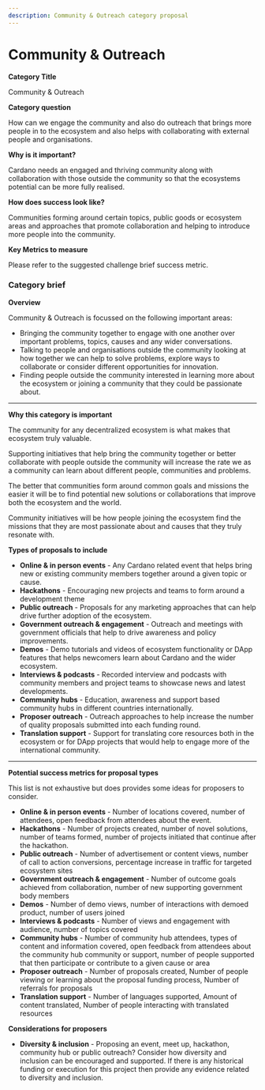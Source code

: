 ```yaml
---
description: Community & Outreach category proposal
---
```


# Community & Outreach

**Category Title**

Community & Outreach

**Category question**

How can we engage the community and also do outreach that brings more people in to the ecosystem and also helps with collaborating with external people and organisations.

**Why is it important?**

Cardano needs an engaged and thriving community along with collaboration with those outside the community so that the ecosystems potential can be more fully realised.

**How does success look like?**

Communities forming around certain topics, public goods or ecosystem areas and approaches that promote collaboration and helping to introduce more people into the community.

**Key Metrics to measure**

Please refer to the suggested challenge brief success metric.



### **Category brief**

**Overview**

Community & Outreach is focussed on the following important areas:

* Bringing the community together to engage with one another over important problems, topics, causes and any wider conversations.
* Talking to people and organisations outside the community looking at how together we can help to solve problems, explore ways to collaborate or consider different opportunities for innovation.
* Finding people outside the community interested in learning more about the ecosystem or joining a community that they could be passionate about.

****

**Why this category is important**

The community for any decentralized ecosystem is what makes that ecosystem truly valuable.

Supporting initiatives that help bring the community together or better collaborate with people outside the community will increase the rate we as a community can learn about different people, communities and problems.&#x20;

The better that communities form around common goals and missions the easier it will be to find potential new solutions or collaborations that improve both the ecosystem and the world.

Community initiatives will be how people joining the ecosystem find the missions that they are most passionate about and causes that they truly resonate with.



**Types of proposals to include**

* **Online & in person events** - Any Cardano related event that helps bring new or existing community members together around a given topic or cause.
* **Hackathons** - Encouraging new projects and teams to form around a development theme
* **Public outreach** - Proposals for any marketing approaches that can help drive further adoption of the ecosystem.
* **Government outreach & engagement** - Outreach and meetings with government officials that help to drive awareness and policy improvements.
* **Demos** - Demo tutorials and videos of ecosystem functionality or DApp features that helps newcomers learn about Cardano and the wider ecosystem.
* **Interviews & podcasts** - Recorded interview and podcasts with community members and project teams to showcase news and latest developments.
* **Community hubs** - Education, awareness and support based community hubs in different countries internationally.
* **Proposer outreach** - Outreach approaches to help increase the number of quality proposals submitted into each funding round.
* **Translation support** - Support for translating core resources both in the ecosystem or for DApp projects that would help to engage more of the international community.

****

**Potential success metrics for proposal types**

This list is not exhaustive but does provides some ideas for proposers to consider.

* **Online & in person events** - Number of locations covered, number of attendees, open feedback from attendees about the event.
* **Hackathons** - Number of projects created, number of novel solutions, number of teams formed, number of projects initiated that continue after the hackathon.
* **Public outreach** - Number of advertisement or content views, number of call to action conversions, percentage increase in traffic for targeted ecosystem sites
* **Government outreach & engagement** - Number of outcome goals achieved from collaboration, number of new supporting government body members&#x20;
* **Demos** - Number of demo views, number of interactions with demoed product, number of users joined
* **Interviews & podcasts** - Number of views and engagement with audience, number of topics covered
* **Community hubs** - Number of community hub attendees, types of content and information covered, open feedback from attendees about the community hub community or support, number of people supported that then participate or contribute to a given cause or area
* **Proposer outreach** - Number of proposals created, Number of people viewing or learning about the proposal funding process, Number of referrals for proposals
* **Translation support** - Number of languages supported, Amount of content translated, Number of people interacting with translated resources



**Considerations for proposers**

* **Diversity & inclusion** - Proposing an event, meet up, hackathon, community hub or public outreach? Consider how diversity and inclusion can be encouraged and supported. If there is any historical funding or execution for this project then provide any evidence related to diversity and inclusion.

